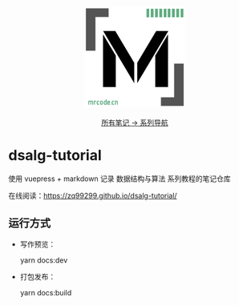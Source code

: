 <p align="center">
  <a href="https://github.com/zq99299/repository-summary" target="_blank">
     <img width="200" src="./docs/.vuepress/public/MLOGO200x200.png" alt="logo">
  </a>
  <br/>
  <br/>
  <a href="https://github.com/zq99299/repository-summary" target="_blank"> 
    所有笔记 → 系列导航
  </a>
</p>

# dsalg-tutorial
使用 vuepress + markdown 记录 数据结构与算法 系列教程的笔记仓库

在线阅读：https://zq99299.github.io/dsalg-tutorial/

## 运行方式

- 写作预览：

  yarn docs:dev
- 打包发布：

  yarn docs:build
